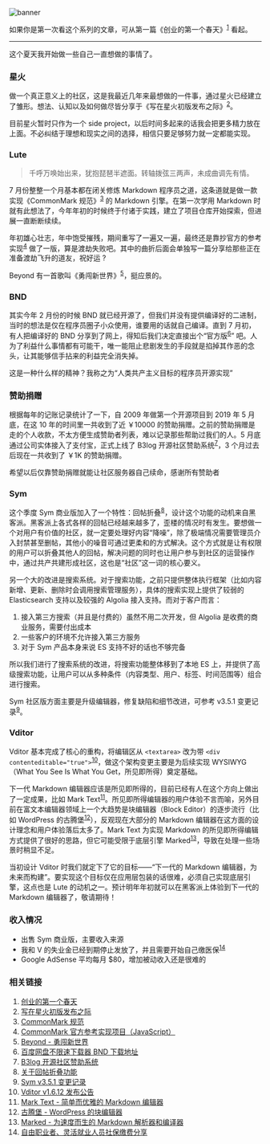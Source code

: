 ![banner](https://img.hacpai.com/bing/20190711.jpg)

如果你是第一次看这个系列的文章，可从第一篇《创业的第一个春天》<sup>[1]</sup> 看起。

---

这个夏天我开始做一些自己一直想做的事情了。

### 星火

做一个真正意义上的社区，这是我最近几年来最想做的一件事，通过星火已经建立了雏形。想法、认知以及如何做尽皆分享于《写在星火初版发布之际》<sup>[2]</sup>。

目前星火暂时只作为一个 side project，以后时间多起来的话我会把更多精力放在上面。不必纠结于理想和现实之间的选择，相信只要足够努力就一定都能实现。

### Lute

> 千呼万唤始出来，犹抱琵琶半遮面。转轴拨弦三两声，未成曲调先有情。

7 月份整整一个月基本都在闭关修炼 Markdown 程序员之道，这条道就是做一款实现《CommonMark 规范》<sup>[3]</sup> 的 Markdown 引擎。在第一次学用 Markdown 时就有此想法了，今年年初的时候终于付诸于实践，建立了项目仓库开始探索，但进展一直断断续续。

年初雄心壮志，年中饱受摧残，期间重写了一遍又一遍，最终还是靠抄官方的参考实现<sup>[4]</sup> 做了一版，算是渡劫失败吧。其中的曲折后面会单独写一篇分享给那些正在准备渡劫飞升的道友，祝好运 ?

Beyond 有一首歌叫《勇闯新世界》<sup>[5]</sup>，挺应景的。

### BND

其实今年 2 月份的时候 BND 就已经开源了，但我们并没有提供编译好的二进制，当时的想法是仅在程序员圈子小众使用，谁要用的话就自己编译。直到 7 月初，有人把编译好的 BND 分享到了网上，得知后我们决定直接出个“官方版<sup>[6]</sup>” 吧。人为了利益什么事情都有可能干，唯一能阻止悲剧发生的手段就是掐掉其作恶的念头，让其能够信手拈来的利益完全消失掉。

这是一种什么样的精神？我称之为“人类共产主义目标的程序员开源实现”  

### 赞助捐赠

根据每年的记账记录统计了一下，自 2009 年做第一个开源项目到 2019 年 5 月底，在这 10 年的时间里一共收到了近 ￥10000 的赞助捐赠。之前的赞助捐赠是走的个人收款，不太方便生成赞助者列表，难以记录那些帮助过我们的人。5 月底通过公司实体接入了支付宝，正式上线了 B3log 开源社区赞助系统<sup>[7]</sup>，3 个月过去后现在一共收到了 ￥1K 的赞助捐赠。

希望以后仅靠赞助捐赠就能让社区服务器自己续命，感谢所有赞助者 ️ 

### Sym

这个季度 Sym 商业版加入了一个特性：回帖折叠<sup>[8]</sup>，设计这个功能的动机来自黑客派。黑客派上各式各样的回帖已经越来越多了，歪楼的情况时有发生。要想做一个对用户有价值的社区，就一定要处理好内容“降噪”，除了极端情况需要管理员介入封禁甚至删帖，其他小的噪音可通过更柔和的方式解决。这个方式就是让有权限的用户可以折叠其他人的回帖，解决问题的同时也让用户参与到社区的运营操作中，通过共产共建形成社区，这也是“社区”这一词的核心要义。

另一个大的改进是搜索系统。对于搜索功能，之前只提供整体执行框架（比如内容新增、更新、删除时会调用搜索管理服务），具体的搜索实现上提供了较弱的 Elasticsearch 支持以及较强的 Algolia 接入支持。而对于客户而言：

1. 接入第三方搜索（并且是付费的）虽然不用二次开发，但 Algolia 是收费的商业服务，需要付出成本
2. 一些客户的环境不允许接入第三方服务
3. 对于 Sym 产品本身来说 ES 支持不好的话也不够完备

所以我们进行了搜索系统的改进，将搜索功能整体移到了本地 ES 上，并提供了高级搜索功能，让用户可以从多种条件（内容类型、用户、标签、时间范围等）组合进行搜索。

Sym 社区版方面主要是升级编辑器，修复缺陷和细节改进，可参考 v3.5.1 变更记录<sup>[9]</sup>。

### Vditor

Vditor 基本完成了核心的重构，将编辑区从 `<textarea>` 改为带 `<div contenteditable="true">`<sup>[10]</sup>，做这个架构变更主要是为后续实现 WYSIWYG（What You See Is What You Get，所见即所得）奠定基础。

下一代 Markdown 编辑器应该是所见即所得的，目前已经有人在这个方向上做出了一定成果，比如 Mark Text<sup>[11]</sup>。所见即所得编辑器的用户体验不言而喻，另外目前在富文本编辑器领域上一个大趋势是块编辑器（Block Editor）的逐步流行（比如 WordPress 的古腾堡<sup>[12]</sup>），反观现在大部分的 Markdown 编辑器在这方面的设计理念和用户体验落后太多了。Mark Text 为实现 Markdown 的所见即所得编辑方式提供了很好的思路，但它可能受限于底层引擎 Marked<sup>[13]</sup>，导致在处理一些场景时稍显不足。

当初设计 Vditor 时我们就定下了它的目标——“下一代的 Markdown 编辑器，为未来而构建”。要实现这个目标仅在应用层包装的话很难，必须自己实现底层引擎，这点也是 Lute 的动机之一。预计明年年初就可以在黑客派上体验到下一代的 Markdown 编辑器了，敬请期待！ 

### 收入情况

* 出售 Sym 商业版，主要收入来源
* 我和 V 的失业金已经到期停止发放了，并且需要开始自己缴医保<sup>[14]</sup>
* Google AdSense 平均每月 $80，增加被动收入还是很难的

### 相关链接

1. [创业的第一个春天][1]
2. [写在星火初版发布之际][2]
3. [CommonMark 规范][3]
4. [CommonMark 官方参考实现项目（JavaScript）][4]
5. [Beyond - 勇闯新世界][5]
6. [百度网盘不限速下载器 BND 下载地址][6]
7. [B3log 开源社区赞助系统][7]
8. [关于回帖折叠功能][8]
9. [Sym v3.5.1 变更记录][9]
10. [Vditor v1.6.12 发布公告][10]
11. [Mark Text - 简单而优雅的 Markdown 编辑器][11]
12. [古腾堡 - WordPress 的块编辑器][12]
13. [Marked - 为速度而生的 Markdown 解析器和编译器][13]
14. [自由职业者、灵活就业人员社保缴费分享][14]
 
[1]: <https://hacpai.com/article/1524191993505> "创业的第一个春天"
[2]: <https://hacpai.com/article/1559578726531> "写在星火初版发布之际"
[3]: <https://spec.commonmark.org> "CommonMark 规范"
[4]: <https://github.com/commonmark/commonmark.js> "CommonMark 官方参考实现项目（JavaScript）"
[5]: <https://music.163.com/#/song?id=347710> "Beyond - 勇闯新世界"
[6]: <https://hacpai.com/article/1563154719934> "百度网盘不限速下载器 BND 下载地址"
[7]: <https://hacpai.com/sponsor> "B3log 开源社区赞助系统"
[8]: <https://hacpai.com/article/1558427377784> "关于回帖折叠功能"
[9]: <https://github.com/b3log/symphony/milestone/34?closed=1> "Sym v3.5.1 变更记录"
[10]: <https://hacpai.com/article/1565073452052> "Vditor v1.6.12 发布公告"
[11]: <https://github.com/marktext/marktext> "Mark Text - 简单而优雅的开源 Markdown 编辑器"
[12]: <https://github.com/WordPress/gutenberg> "古腾堡 - WordPress 的块编辑器"
[13]: <https://github.com/markedjs/marked> "Marked - A markdown parser and compiler. Built for speed."
[14]: <https://hacpai.com/article/1494732495592/comment/1559748941849> "自由职业者、灵活就业人员社保缴费分享"